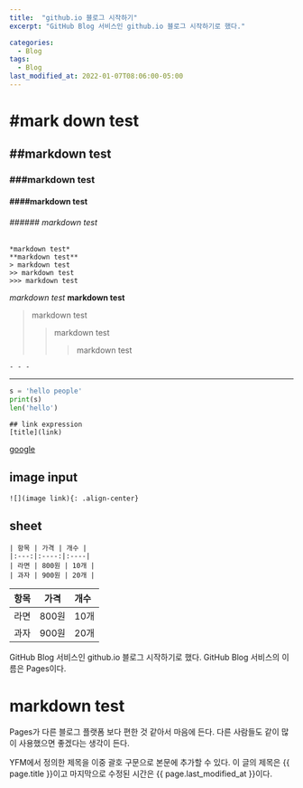 ```yaml
---
title:  "github.io 블로그 시작하기"
excerpt: "GitHub Blog 서비스인 github.io 블로그 시작하기로 했다."

categories:
  - Blog
tags:
  - Blog
last_modified_at: 2022-01-07T08:06:00-05:00
---
```

# #mark down test  
## ##markdown test  
### ###markdown test  
#### ####markdown test  
###### ###### markdown test  
```
*markdown test*
**markdown test**
> markdown test
>> markdown test
>>> markdown test
```
*markdown test*
**markdown test**
> markdown test
>> markdown test
>>> markdown test
```
- - -
```
- - -
```python
s = 'hello people'
print(s)
len('hello')
```
```
## link expression
[title](link)
```
[google](google.com)
## image input
```
![](image link){: .align-center}
```
## sheet
```
| 항목 | 가격 | 개수 |
|:---:|:----:|:----|
| 라면 | 800원 | 10개 |
| 과자 | 900원 | 20개 |
```
| 항목 | 가격 | 개수 |
|:---:|:----:|:----|
| 라면 | 800원 | 10개 |
| 과자 | 900원 | 20개 |

GitHub Blog 서비스인 github.io 블로그 시작하기로 했다.
GitHub Blog 서비스의 이름은 Pages이다.

# markdown test

Pages가 다른 블로그 플랫폼 보다 편한 것 같아서 마음에 든다.
다른 사람들도 같이 많이 사용했으면 좋겠다는 생각이 든다.

YFM에서 정의한 제목을 이중 괄호 구문으로 본문에 추가할 수 있다.
이 글의 제목은 {{ page.title }}이고
마지막으로 수정된 시간은 {{ page.last_modified_at }}이다.
